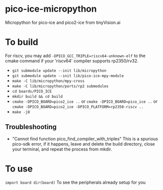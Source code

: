 # pico-ice-micropython
Micropython for pico-ice and pico2-ice from tinyVision.ai

# To build
For riscv, you may add `-DPICO_GCC_TRIPLE=riscv64-unknown-elf` to the cmake command if your 'riscv64' compiler supports rp2350/rv32.

- `git submodule update --init lib/micropython`
- `git submodule update --init lib/pico-ice-mpy-module`
- `make -C lib/micropython/mpy-cross`
- `make -C lib/micropython/ports/rp2 submodules`
- `cd boards/PICO_ICE`
- `mkdir build && cd build`
- `cmake -DPICO_BOARD=pico2_ice ..` or `cmake -DPICO_BOARD=pico_ice ..` or `cmake -DPICO_BOARD=pico2_ice -DPICO_PLATFORM=rp2350-riscv ..`
- `make -j8`

## Troubleshooting

- "Cannot find function pico_find_compiler_with_triples"
This is a spurious pico-sdk error, if it happens, leave and delete the build directory, close your terminal, and repeat the process from mkdir.

# To use

`import board
dir(board)`
To see the peripherals already setup for you
